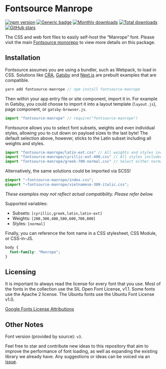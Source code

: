 # Fontsource Manrope

[![npm version](https://badge.fury.io/js/fontsource-manrope.svg)](https://www.npmjs.com/package/fontsource-manrope) [![Generic badge](https://img.shields.io/badge/fontsource-passing-brightgreen)](https://github.com/DecliningLotus/fontsource) [![Monthly downloads](https://badgen.net/npm/dm/fontsource-manrope)](https://github.com/DecliningLotus/fontsource) [![Total downloads](https://badgen.net/npm/dt/fontsource-manrope)](https://github.com/DecliningLotus/fontsource) [![GitHub stars](https://img.shields.io/github/stars/DecliningLotus/fontsource.svg?style=social&label=Star)](https://GitHub.com/DecliningLotus/fontsource/stargazers/)

The CSS and web font files to easily self-host the “Manrope” font. Please visit the main [Fontsource monorepo](https://github.com/DecliningLotus/fontsource) to view more details on this package.

## Installation

Fontsource assumes you are using a bundler, such as Webpack, to load in CSS. Solutions like [CRA](https://create-react-app.dev/), [Gatsby](https://www.gatsbyjs.org/) and [Next.js](https://nextjs.org/) are prebuilt examples that are compatible.

```javascript
yarn add fontsource-manrope // npm install fontsource-manrope
```

Then within your app entry file or site component, import it in. For example in Gatsby, you could choose to import it into a layout template (`layout.js`), page component, or `gatsby-browser.js`.

```javascript
import "fontsource-manrope" // require("fontsource-manrope")
```

Fontsource allows you to select font subsets, weights and even individual styles, allowing you to cut down on payload sizes to the last byte! The default selection above, however, sticks to the Latin subset including all weights and styles.

```javascript
import "fontsource-manrope/latin-ext.css" // All weights and styles included.
import "fontsource-manrope/cyrillic-ext-400.css" // All styles included.
import "fontsource-manrope/greek-700-normal.css" // Select either normal or italic.
```

Alternatively, the same solutions could be imported via SCSS!

```scss
@import "~fontsource-manrope/index.css";
@import "~fontsource-manrope/vietnamese-300-italic.css";
```

_These examples may not reflect actual compatibility. Please refer below._

Supported variables:

- Subsets: `[cyrillic,greek,latin,latin-ext]`
- Weights: `[200,300,400,500,600,700,800]`
- Styles: `[normal]`

Finally, you can reference the font name in a CSS stylesheet, CSS Module, or CSS-in-JS.

```css
body {
  font-family: "Manrope";
}
```

## Licensing

It is important to always read the license for every font that you use.
Most of the fonts in the collection use the SIL Open Font License, v1.1. Some fonts use the Apache 2 license. The Ubuntu fonts use the Ubuntu Font License v1.0.

[Google Fonts License Attributions](https://fonts.google.com/attribution)

## Other Notes

Font version (provided by source): `v3`.

Feel free to star and contribute new ideas to this repository that aim to improve the performance of font loading, as well as expanding the existing library we already have. Any suggestions or ideas can be voiced via an [issue](https://github.com/DecliningLotus/fontsource/issues).
